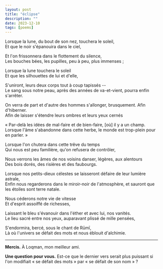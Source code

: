 ```yaml
---
layout: post
title: "éclipse"
description: ""
date: 2023-12-10
tags: [poems]
---
```

  
Lorsque la lune, du bout de son nez, touchera le soleil,  
Et que le noir s'épanouira dans le ciel,  
  
Et l'on frissonnera dans le flottement du silence,  
Les bouches bées, les pupilles, peu à peu, plus immenses ;  
  
Lorsque la lune touchera le soleil  
Et que les silhouettes de lui et d'elle,  
  
S'uniront, leurs deux corps tout à coup tapissés --  
Le sang sous notre peau, après des années de va-et-vient, pourra enfin s'arrêter.  
  
On verra de part et d'autre des hommes s'allonger, brusquement. Afin d'hiberner.  
Afin de laisser s'étendre leurs ombres et leurs yeux cernés  
  
« Par-delà les idées de mal-faire et de bien-faire, [où] il y a un champ.  
Lorsque l'âme s'abandonne dans cette herbe, le monde est trop-plein pour en parler. »  
  
Lorsque l'on chutera dans cette trêve du temps  
Qui nous est peu familière, qu'on refusera de contrôler,  
  
Nous verrons les âmes de nos voisins danser, légères, aux alentours  
Des bois dorés, des risières et des faubourgs.  
  
Lorsque nos petits-dieux célestes se laisseront défaire de leur lumière astrale,  
Enfin nous regarderons dans le miroir-noir de l'atmosphère, et sauront que les étoiles sont terre natale.  
  
Nous céderons notre vie de vitesse  
Et d'esprit assoiffé de richesses,  
  
Laissant le bleu s'évanouir dans l'éther et avec lui, nos vanités.  
Le lieu sacré entre nos yeux, auparavant plissé de mille pensées,  
  
S'endormira, bercé, sous le chant de Rūmī,  
Là où l'univers se défait des mots et nous éblouit d'alchimie.  
  
---

**Mercis.** À Loqman, mon meilleur ami.  

**Une question pour vous.** Est-ce que le dernier vers serait plus puissant si l'on modifiait « se défait des mots » par « se défait de son nom » ?